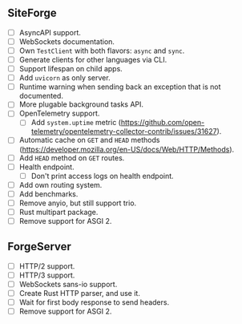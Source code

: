 ## SiteForge

- [ ] AsyncAPI support.
- [ ] WebSockets documentation.
- [ ] Own `TestClient` with both flavors: `async` and `sync`.
- [ ] Generate clients for other languages via CLI.
- [ ] Support lifespan on child apps.
- [ ] Add `uvicorn` as only server.
- [ ] Runtime warning when sending back an exception that is not documented.
- [ ] More plugable background tasks API.
- [ ] OpenTelemetry support.
    - [ ] Add `system.uptime` metric (https://github.com/open-telemetry/opentelemetry-collector-contrib/issues/31627).
- [ ] Automatic cache on `GET` and `HEAD` methods (https://developer.mozilla.org/en-US/docs/Web/HTTP/Methods).
- [ ] Add `HEAD` method on `GET` routes.
- [ ] Health endpoint.
    - [ ] Don't print access logs on health endpoint.
- [ ] Add own routing system.
- [ ] Add benchmarks.
- [ ] Remove anyio, but still support trio.
- [ ] Rust multipart package.
- [ ] Remove support for ASGI 2.

## ForgeServer

- [ ] HTTP/2 support.
- [ ] HTTP/3 support.
- [ ] WebSockets sans-io support.
- [ ] Create Rust HTTP parser, and use it.
- [ ] Wait for first body response to send headers.
- [ ] Remove support for ASGI 2.
